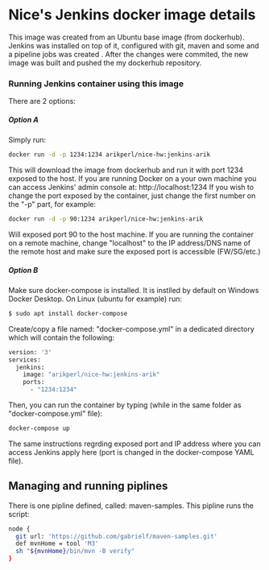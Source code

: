 # Nice's Jenkins docker image details
This image was created from an Ubuntu base image (from dockerhub). 
Jenkins was installed on top of it, configured with git, maven and some  and a pipeline jobs was created .
After the changes were commited, the new image was built and pushed the my dockerhub repository.
### Running Jenkins container using this image
There are 2 options:
##### Option A

Simply run:
``` sh
docker run -d -p 1234:1234 arikperl/nice-hw:jenkins-arik
```

This will download the image from dockerhub and run it with port 1234 exposed to the host.
If you are running Docker on a your own machine you can access Jenkins' admin console at:
http://localhost:1234
If you wish to change the port exposed by the container, just change the first number on the "-p" part, for example:
``` sh
docker run -d -p 90:1234 arikperl/nice-hw:jenkins-arik
```

Will exposed port 90 to the host machine.
If you are running the container on a remote machine, change "localhost" to the IP address/DNS name of the remote host and make sure the exposed port is accessible (FW/SG/etc.)

##### Option B
Make sure docker-compose is installed. It is instlled by default on Windows Docker Desktop. 
On Linux (ubuntu for example) run:
```sh
$ sudo apt install docker-compose
```
Create/copy a file named: "docker-compose.yml" in a dedicated directory which will contain the following:
```sh
version: '3'
services:
  jenkins:
    image: "arikperl/nice-hw:jenkins-arik"
    ports:
      - "1234:1234"
```

Then, you can run the container by typing (while in the same folder as "docker-compose.yml" file):
``` sh
docker-compose up
```

The same instructions regrding exposed port and IP address where you can access Jenkins apply here (port is changed in the docker-compose YAML file).

## Managing and running piplines
There is one pipline defined, called: maven-samples.
This pipline runs the script:
``` sh
node {
  git url: 'https://github.com/gabrielf/maven-samples.git'
  def mvnHome = tool 'M3'
  sh "${mvnHome}/bin/mvn -B verify"
}
```
